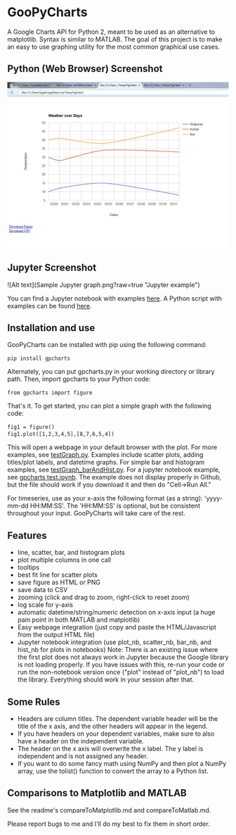 # GooPyCharts
A Google Charts API for Python 2, meant to be used as an alternative to matplotlib. Syntax is similar to MATLAB. The goal of this project is to make an easy to use graphing utility for the most common graphical use cases.

## Python (Web Browser) Screenshot

![Alt text](testGraphOutput.JPG?raw=true "Python example")

## Jupyter Screenshot

![Alt text](Sample Jupyter graph.png?raw=true "Jupyter example")

You can find a Jupyter notebook with examples [here](gpcharts%20test.ipynb). A Python script with examples can be found [here](testGraph.py).

## Installation and use
GooPyCharts can be installed with pip using the following command:

```
pip install gpcharts
```

Alternately, you can put gpcharts.py in your working directory or library path. Then, import gpcharts to your Python code:

```
from gpcharts import figure
```

That's it. To get started, you can plot a simple graph with the following code:

```
fig1 = figure()
fig1.plot([1,2,3,4,5],[8,7,6,5,4])
```

This will open a webpage in your default browser with the plot. For more examples, see [testGraph.py](testGraph.py). Examples include scatter plots, adding titles/plot labels, and datetime graphs. For simple bar and histogram examples, see [testGraph_barAndHist.py](testGraph_barAndHist.py). For a jupyter notebook example, see [gpcharts test.ipynb](gpcharts%20test.ipynb). The example does not display properly in Github, but the file should work if you download it and then do "Cell->Run All."

For timeseries, use as your x-axis the following format (as a string): 'yyyy-mm-dd HH:MM:SS'. The 'HH:MM:SS' is optional, but be consistent throughout your input. GooPyCharts will take care of the rest.

## Features
- line, scatter, bar, and histogram plots
- plot multiple columns in one call
- tooltips
- best fit line for scatter plots
- save figure as HTML or PNG
- save data to CSV
- zooming (click and drag to zoom, right-click to reset zoom)
- log scale for y-axis
- automatic datetime/string/numeric detection on x-axis input (a huge pain point in both MATLAB and matplotlib)
- Easy webpage integration (just copy and paste the HTML/Javascript from the output HTML file)
- Jupyter notebook integration (use plot_nb, scatter_nb, bar_nb, and hist_nb for plots in notebooks)
Note: There is an existing issue where the first plot does not always work in Jupyter because the Google library is not loading properly. If you have issues with this, re-run your code or run the non-notebook version once ("plot" instead of "plot_nb") to load the library. Everything should work in your session after that.

## Some Rules
- Headers are column titles. The dependent variable header will be the title of the x axis, and the other headers will appear in the legend.
- If you have headers on your dependent variables, make sure to also have a header on the independent variable.
- The header on the x axis will overwrite the x label. The y label is independent and is not assigned any header.
- If you want to do some fancy math using NumPy and then plot a NumPy array, use the tolist() function to convert the array to a Python list.

## Comparisons to Matplotlib and MATLAB
See the readme's compareToMatplotlib.md and compareToMatlab.md.

Please report bugs to me and I'll do my best to fix them in short order.
